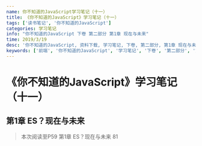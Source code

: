 ```yaml
---
name: 你不知道的JavaScript学习笔记（十一）
title: 《你不知道的JavaScript》学习笔记（十一）
tags: ['读书笔记', '你不知道的JavaScript']
categories: 学习笔记
info: "你不知道的JavaScript 下卷 第二部分 第1章 现在与未来"
time: 2019/3/19
desc: '你不知道的JavaScript, 资料下载, 学习笔记, 下卷, 第二部分, 第1章 现在与未来'
keywords: ['前端', '你不知道的JavaScript', '学习笔记', '下卷', '第二部分', '第1章 现在与未来']
---
```


# 《你不知道的JavaScript》学习笔记（十一）

## 第1章 ES？现在与未来



> 本次阅读至P59 第1章 ES？现在与未来 81